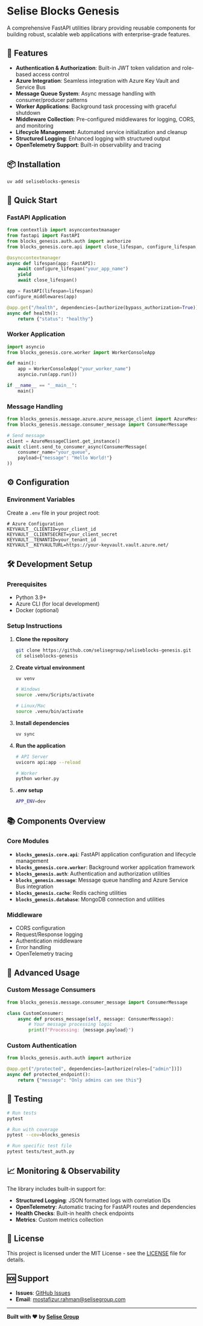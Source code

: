 # Selise Blocks Genesis

A comprehensive FastAPI utilities library providing reusable components for building robust, scalable web applications with enterprise-grade features.

## 🚀 Features

- **Authentication & Authorization**: Built-in JWT token validation and role-based access control
- **Azure Integration**: Seamless integration with Azure Key Vault and Service Bus
- **Message Queue System**: Async message handling with consumer/producer patterns
- **Worker Applications**: Background task processing with graceful shutdown
- **Middleware Collection**: Pre-configured middlewares for logging, CORS, and monitoring
- **Lifecycle Management**: Automated service initialization and cleanup
- **Structured Logging**: Enhanced logging with structured output
- **OpenTelemetry Support**: Built-in observability and tracing

## 📦 Installation

```bash
uv add seliseblocks-genesis
```

## 🏃 Quick Start

### FastAPI Application

```python
from contextlib import asynccontextmanager
from fastapi import FastAPI
from blocks_genesis.auth.auth import authorize
from blocks_genesis.core.api import close_lifespan, configure_lifespan, configure_middlewares

@asynccontextmanager
async def lifespan(app: FastAPI):
    await configure_lifespan("your_app_name")
    yield
    await close_lifespan()

app = FastAPI(lifespan=lifespan)
configure_middlewares(app)

@app.get("/health", dependencies=[authorize(bypass_authorization=True)])
async def health():
    return {"status": "healthy"}
```

### Worker Application

```python
import asyncio
from blocks_genesis.core.worker import WorkerConsoleApp

def main():
    app = WorkerConsoleApp("your_worker_name")
    asyncio.run(app.run())

if __name__ == "__main__":
    main()
```

### Message Handling

```python
from blocks_genesis.message.azure.azure_message_client import AzureMessageClient
from blocks_genesis.message.consumer_message import ConsumerMessage

# Send message
client = AzureMessageClient.get_instance()
await client.send_to_consumer_async(ConsumerMessage(
    consumer_name="your_queue",
    payload={"message": "Hello World!"}
))
```

## ⚙️ Configuration

### Environment Variables

Create a `.env` file in your project root:

```env
# Azure Configuration
KEYVAULT__CLIENTID=your_client_id
KEYVAULT__CLIENTSECRET=your_client_secret
KEYVAULT__TENANTID=your_tenant_id
KEYVAULT__KEYVAULTURL=https://your-keyvault.vault.azure.net/
```

## 🛠️ Development Setup

### Prerequisites

- Python 3.9+
- Azure CLI (for local development)
- Docker (optional)

### Setup Instructions

1. **Clone the repository**
   ```bash
   git clone https://github.com/selisegroup/seliseblocks-genesis.git
   cd seliseblocks-genesis
   ```

2. **Create virtual environment**
   ```bash
   uv venv
   
   # Windows
   source .venv/Scripts/activate
   
   # Linux/Mac
   source .venv/bin/activate
   ```

3. **Install dependencies**
   ```bash
   uv sync
   ```

4. **Run the application**
   ```bash
   # API Server
   uvicorn api:app --reload
   
   # Worker
   python worker.py
   ```
5. **.env setup**
   ```bash
   APP_ENV=dev
   ```

## 📚 Components Overview

### Core Modules

- **`blocks_genesis.core.api`**: FastAPI application configuration and lifecycle management
- **`blocks_genesis.core.worker`**: Background worker application framework
- **`blocks_genesis.auth`**: Authentication and authorization utilities
- **`blocks_genesis.message`**: Message queue handling and Azure Service Bus integration
- **`blocks_genesis.cache`**: Redis caching utilities
- **`blocks_genesis.database`**: MongoDB connection and utilities

### Middleware

- CORS configuration
- Request/Response logging
- Authentication middleware
- Error handling
- OpenTelemetry tracing

## 🔧 Advanced Usage

### Custom Message Consumers

```python
from blocks_genesis.message.consumer_message import ConsumerMessage

class CustomConsumer:
    async def process_message(self, message: ConsumerMessage):
        # Your message processing logic
        print(f"Processing: {message.payload}")
```

### Custom Authentication

```python
from blocks_genesis.auth.auth import authorize

@app.get("/protected", dependencies=[authorize(roles=["admin"])])
async def protected_endpoint():
    return {"message": "Only admins can see this"}
```

## 🧪 Testing

```bash
# Run tests
pytest

# Run with coverage
pytest --cov=blocks_genesis

# Run specific test file
pytest tests/test_auth.py
```

## 📈 Monitoring & Observability

The library includes built-in support for:

- **Structured Logging**: JSON formatted logs with correlation IDs
- **OpenTelemetry**: Automatic tracing for FastAPI routes and dependencies
- **Health Checks**: Built-in health check endpoints
- **Metrics**: Custom metrics collection

## 📄 License

This project is licensed under the MIT License - see the [LICENSE](LICENSE) file for details.

## 🆘 Support

- **Issues**: [GitHub Issues](https://github.com/selisegroup/seliseblocks-genesis/issues)
- **Email**: mostafizur.rahman@selisegroup.com

---

**Built with ❤️ by [Selise Group](https://selisegroup.com)**